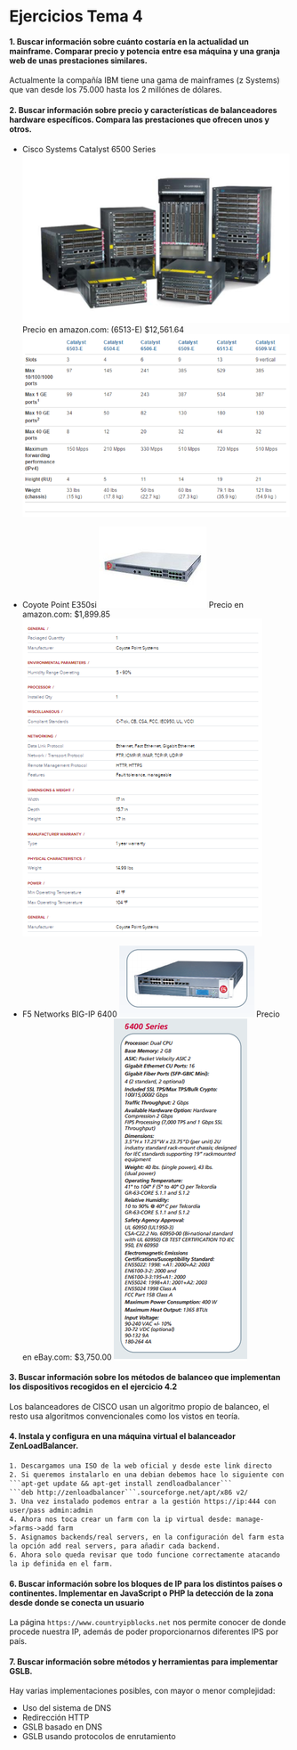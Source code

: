 # Ejercicios Tema 4

#### 1. Buscar información sobre cuánto costaría en la actualidad un mainframe. Comparar precio y potencia entre esa máquina y una granja web de unas prestaciones similares. 

Actualmente la compañía IBM tiene una gama de mainframes (z Systems) que van desde los 75.000 hasta los 2 millónes de dólares.

#### 2. Buscar información sobre precio y características de balanceadores hardware específicos. Compara las prestaciones que ofrecen unos y otros. 

- Cisco Systems Catalyst 6500 Series 
	![Imagen familia Catalyst 6500](./imagenes/t4/ciscoCatalyst.png)
	Precio en amazon.com: (6513-E) $12,561.64
	![Especificaciones familia Catalyst 6500](./imagenes/t4/specscisco.png)

- Coyote Point E350si
	![Imagen Coyote Point E350si](./imagenes/t4/coyote.jpg)
	Precio en amazon.com: $1,899.85
	![Especificaciones Coyote Point E350si](./imagenes/t4/specscoyote.png)

- F5 Networks BIG-IP 6400
	![Imagen Coyote Point E350si](./imagenes/t4/f5.png)
	Precio en eBay.com: $3,750.00 
	![Especificaciones Coyote Point E350si](./imagenes/t4/specs6400.png)
	

#### 3. Buscar información sobre los métodos de balanceo que implementan los dispositivos recogidos en el ejercicio 4.2  

Los balanceadores de CISCO usan un algoritmo propio de balanceo, el resto usa algoritmos convencionales como los vistos en teoría.

#### 4. Instala y configura en una máquina virtual el balanceador ZenLoadBalancer.


	1. Descargamos una ISO de la web oficial y desde este link directo
	2. Si queremos instalarlo en una debian debemos hace lo siguiente con	
	```apt-get update && apt-get install zendloadbalancer``` 
	```deb http://zenloadbalancer```.sourceforge.net/apt/x86 v2/
	3. Una vez instalado podemos entrar a la gestión https://ip:444 con user/pass admin:admin
	4. Ahora nos toca crear un farm con la ip virtual desde: manage->farms->add farm
	5. Asignamos backends/real servers, en la configuración del farm esta la opción add real servers, para añadir cada backend.
	6. Ahora solo queda revisar que todo funcione correctamente atacando la ip definida en el farm.  

#### 6. Buscar información sobre los bloques de IP para los distintos países o continentes. Implementar en JavaScript o PHP la detección de la zona desde donde se conecta un usuario 

La página ``` https://www.countryipblocks.net ``` nos permite conocer de donde procede nuestra IP, además de poder proporcionarnos diferentes IPS por país.

#### 7. Buscar información sobre métodos y herramientas para implementar GSLB. 

Hay varias implementaciones posibles, con mayor o menor complejidad:
 - Uso del sistema de DNS
 - Redirección HTTP
 - GSLB basado en DNS
 - GSLB usando protocolos de enrutamiento